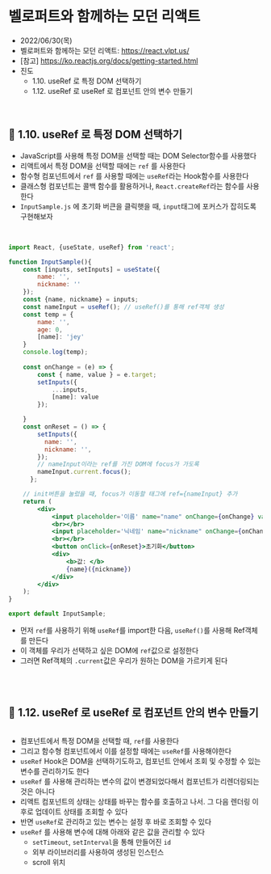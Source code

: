 # 벨로퍼트와 함께하는 모던 리액트
- 2022/06/30(목)
- 벨로퍼트와 함께하는 모던 리액트: https://react.vlpt.us/
- [참고] https://ko.reactjs.org/docs/getting-started.html
- 진도 
    - 1.10. useRef 로 특정 DOM 선택하기
    - 1.12. useRef 로 useRef 로 컴포넌트 안의 변수 만들기

<br>

## 💬 1.10. useRef 로 특정 DOM 선택하기
- JavaScript를 사용해 특정 DOM을 선택할 때는 DOM Selector함수를 사용했다
- 리액트에서 특정 DOM을 선택할 때에는 `ref` 를 사용한다
- 함수형 컴포넌트에서 `ref` 를 사용할 때에는 `useRef`라는 Hook함수를 사용한다
- 클래스형 컴포넌트는 콜백 함수를 활용하거나, `React.createRef`라는 함수를 사용한다
- `InputSample.js` 에 초기화 버큰을 클릭햇을 때, `input`태그에 포커스가 잡히도록 구현해보자

<br>

```jsx
import React, {useState, useRef} from 'react';

function InputSample(){
    const [inputs, setInputs] = useState({
        name: '',
        nickname: ''
    });
    const {name, nickname} = inputs;
    const nameInput = useRef(); // useRef()를 통해 ref객체 생성
    const temp = {
        name: '',
        age: 0,
        [name]: 'jey'
    }
    console.log(temp);
    
    const onChange = (e) => {
        const { name, value } = e.target;
        setInputs({
            ...inputs,
            [name]: value
        });

    }
    const onReset = () => {
        setInputs({
          name: '',
          nickname: '',
        });
        // nameInput이라는 ref를 가진 DOM에 focus가 가도록 
        nameInput.current.focus();
      };

    // init버튼을 눌렀을 때, focus가 이동할 태그에 ref={nameInput} 추가
    return (
        <div>
            <input placeholder='이름' name="name" onChange={onChange} value={name} ref={nameInput}></input>
            <br></br>
            <input placeholder='닉네임' name="nickname" onChange={onChange} value={nickname}></input>
            <br></br>
            <button onClick={onReset}>초기화</button>
            <div>
                <b>값: </b>
                {name}({nickname})
            </div>
        </div>
    );
}

export default InputSample;
```
- 먼저 `ref`를 사용하기 위해 `useRef`를 import한 다음, `useRef()`를 사용해 Ref객체를 만든다
- 이 객체를 우리가 선택하고 싶은 DOM에 `ref`값으로 설정한다
- 그러면 Ref객체의 `.current`값은 우리가 원하는 DOM을 가르키게 된다

<br>
<br>

## 💬 1.12. useRef 로 useRef 로 컴포넌트 안의 변수 만들기

```jsx
```
- 컴포넌트에서 특정 DOM을 선택할 때, `ref`를 사용한다
- 그리고 함수형 컴포넌트에서 이를 설정할 때에는 `useRef`를 사용해야한다 
- `useRef` Hook은 DOM을 선택하기도하고, 컴포넌트 안에서 조회 및 수정할 수 있는 변수를 관리하기도 한다
- `useRef` 를 사용해 관리하는 변수의 값이 변경되었다해서 컴포넌트가 리렌더링되는것은 아니다
- 리액트 컴포넌트의 상태는 상태를 바꾸는 함수를 호출하고 나서. 그 다음 렌더링 이후로 업데이트 상태를 조회할 수 있다
- 반면 `useRef`로 관리하고 있는 변수는 설정 후 바로 조회할 수 있다 
- `useRef` 를 사용해 변수에 대해 아래와 같은 값을 관리할 수 있다 
    - `setTimeout`, `setInterval`을 통해 만들어진 `id`
    - 외부 라이브러리를 사용하여 생성된 인스턴스
    - scroll 위치


<br>